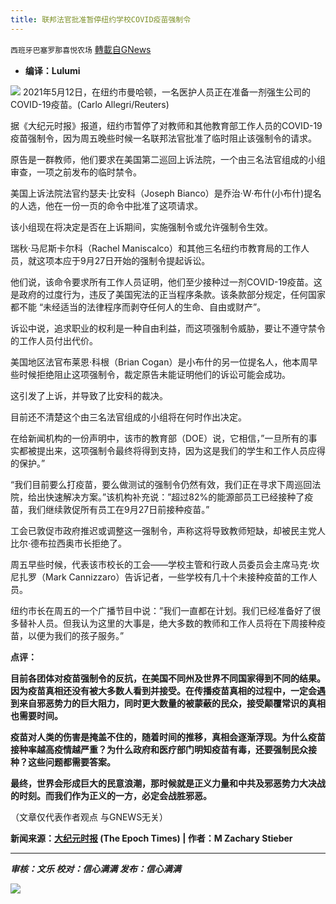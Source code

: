 ```yaml
---
title: 联邦法官批准暂停纽约学校COVID疫苗强制令
---
```

`西班牙巴塞罗那喜悦农场` [轉載自GNews](https://gnews.org/zh-hans/1558675/)

- **编译：Lulumi**


![](https://assets.gnews.org/wp-content/uploads/2021/09/tempsnip144.png)
2021年5月12日，在纽约市曼哈顿，一名医护人员正在准备一剂强生公司的COVID-19疫苗。(Carlo Allegri/Reuters)

据《大纪元时报》报道，纽约市暂停了对教师和其他教育部工作人员的COVID-19疫苗强制令，因为周五晚些时候一名联邦法官批准了临时阻止该强制令的请求。

原告是一群教师，他们要求在美国第二巡回上诉法院，一个由三名法官组成的小组审查，一项之前发布的临时禁令。

美国上诉法院法官约瑟夫·比安科（Joseph Bianco）是乔治·W·布什(小布什)提名的人选，他在一份一页的命令中批准了这项请求。

该小组现在将决定是否在上诉期间，实施强制令或允许强制令生效。

瑞秋·马尼斯卡尔科（Rachel Maniscalco）和其他三名纽约市教育局的工作人员，就这项本应于9月27日开始的强制令提起诉讼。

他们说，该命令要求所有工作人员证明，他们至少接种过一剂COVID-19疫苗。这是政府的过度行为，违反了美国宪法的正当程序条款。该条款部分规定，任何国家都不能 “未经适当的法律程序而剥夺任何人的生命、自由或财产”。

诉讼中说，追求职业的权利是一种自由利益，而这项强制令威胁，要让不遵守禁令的工作人员付出代价。

美国地区法官布莱恩·科根（Brian Cogan）是小布什的另一位提名人，他本周早些时候拒绝阻止这项强制令，裁定原告未能证明他们的诉讼可能会成功。

这引发了上诉，并导致了比安科的裁决。

目前还不清楚这个由三名法官组成的小组将在何时作出决定。

在给新闻机构的一份声明中，该市的教育部（DOE）说，它相信，”一旦所有的事实都被提出来，这项强制令最终将得到支持，因为这是我们的学生和工作人员应得的保护。”

“我们目前要么打疫苗，要么做测试的强制令仍然有效，我们正在寻求下周巡回法院，给出快速解决方案。”该机构补充说：”超过82%的能源部员工已经接种了疫苗，我们继续敦促所有员工在9月27日前接种疫苗。”

工会已敦促市政府推迟或调整这一强制令，声称这将导致教师短缺，却被民主党人比尔·德布拉西奥市长拒绝了。

周五早些时候，代表该市校长的工会——学校主管和行政人员委员会主席马克·坎尼扎罗（Mark Cannizzaro）告诉记者，一些学校有几十个未接种疫苗的工作人员。

纽约市长在周五的一个广播节目中说：”我们一直都在计划。我们已经准备好了很多替补人员。但我认为这里的大事是，绝大多数的教师和工作人员将在下周接种疫苗，以便为我们的孩子服务。”

**点评：**

**目前各团体对疫苗强制令的反抗，在美国不同州及世界不同国家得到不同的结果。因为疫苗真相还没有被大多数人看到并接受。在传播疫苗真相的过程中，一定会遇到来自邪恶势力的巨大阻力，同时更大数量的被蒙蔽的民众，接受颠覆常识的真相也需要时间。**

**疫苗对人类的伤害是掩盖不住的，随着时间的推移，真相会逐渐浮现。为什么疫苗接种率越高疫情越严重？为什么政府和医疗部门明知疫苗有毒，还要强制民众接种？这些问题都需要答案。**

**最终，世界会形成巨大的民意浪潮，那时候就是正义力量和中共及邪恶势力大决战的时刻。而我们作为正义的一方，必定会战胜邪恶。**

（文章仅代表作者观点 与GNEWS无关）

**新闻来源：[大纪元时报](https://www.theepochtimes.com/federal-judge-blocks-new-york-citys-school-covid-19-vaccine-mandate_4016844.html) (The Epoch Times) | 作者：M Zachary Stieber**

* * *

***审核：文乐
校对：信心满满
发布：信心满满***

![](https://assets.gnews.org/wp-content/uploads/2021/09/GNEWS_CH..jpeg)
